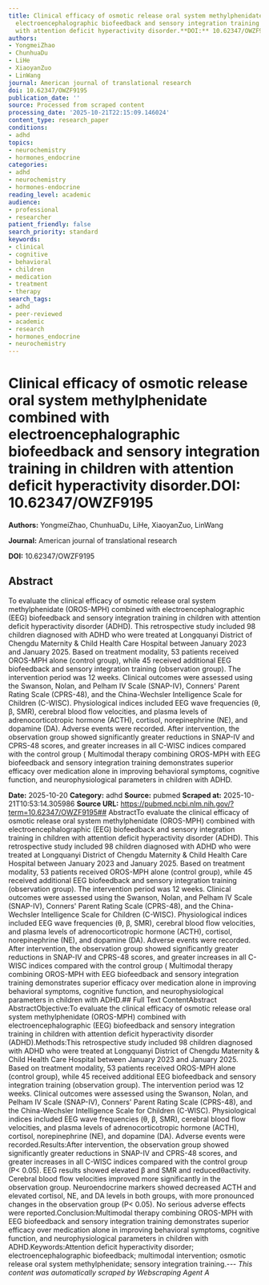```yaml
---
title: Clinical efficacy of osmotic release oral system methylphenidate combined with
  electroencephalographic biofeedback and sensory integration training in children
  with attention deficit hyperactivity disorder.**DOI:** 10.62347/OWZF9195
authors:
- YongmeiZhao
- ChunhuaDu
- LiHe
- XiaoyanZuo
- LinWang
journal: American journal of translational research
doi: 10.62347/OWZF9195
publication_date: ''
source: Processed from scraped content
processing_date: '2025-10-21T22:15:09.146024'
content_type: research_paper
conditions:
- adhd
topics:
- neurochemistry
- hormones_endocrine
categories:
- adhd
- neurochemistry
- hormones-endocrine
reading_level: academic
audience:
- professional
- researcher
patient_friendly: false
search_priority: standard
keywords:
- clinical
- cognitive
- behavioral
- children
- medication
- treatment
- therapy
search_tags:
- adhd
- peer-reviewed
- academic
- research
- hormones_endocrine
- neurochemistry
---
```


# Clinical efficacy of osmotic release oral system methylphenidate combined with electroencephalographic biofeedback and sensory integration training in children with attention deficit hyperactivity disorder.**DOI:** 10.62347/OWZF9195

**Authors:** YongmeiZhao, ChunhuaDu, LiHe, XiaoyanZuo, LinWang

**Journal:** American journal of translational research

**DOI:** 10.62347/OWZF9195

## Abstract

To evaluate the clinical efficacy of osmotic release oral system methylphenidate (OROS-MPH) combined with electroencephalographic (EEG) biofeedback and sensory integration training in children with attention deficit hyperactivity disorder (ADHD).
This retrospective study included 98 children diagnosed with ADHD who were treated at Longquanyi District of Chengdu Maternity & Child Health Care Hospital between January 2023 and January 2025. Based on treatment modality, 53 patients received OROS-MPH alone (control group), while 45 received additional EEG biofeedback and sensory integration training (observation group). The intervention period was 12 weeks. Clinical outcomes were assessed using the Swanson, Nolan, and Pelham IV Scale (SNAP-IV), Conners' Parent Rating Scale (CPRS-48), and the China-Wechsler Intelligence Scale for Children (C-WISC). Physiological indices included EEG wave frequencies (θ, β, SMR), cerebral blood flow velocities, and plasma levels of adrenocorticotropic hormone (ACTH), cortisol, norepinephrine (NE), and dopamine (DA). Adverse events were recorded.
After intervention, the observation group showed significantly greater reductions in SNAP-IV and CPRS-48 scores, and greater increases in all C-WISC indices compared with the control group (
Multimodal therapy combining OROS-MPH with EEG biofeedback and sensory integration training demonstrates superior efficacy over medication alone in improving behavioral symptoms, cognitive function, and neurophysiological parameters in children with ADHD.

**Date:** 2025-10-20
**Category:** adhd
**Source:** pubmed
**Scraped at:** 2025-10-21T10:53:14.305986
**Source URL:** https://pubmed.ncbi.nlm.nih.gov/?term=10.62347/OWZF9195## AbstractTo evaluate the clinical efficacy of osmotic release oral system methylphenidate (OROS-MPH) combined with electroencephalographic (EEG) biofeedback and sensory integration training in children with attention deficit hyperactivity disorder (ADHD).
This retrospective study included 98 children diagnosed with ADHD who were treated at Longquanyi District of Chengdu Maternity & Child Health Care Hospital between January 2023 and January 2025. Based on treatment modality, 53 patients received OROS-MPH alone (control group), while 45 received additional EEG biofeedback and sensory integration training (observation group). The intervention period was 12 weeks. Clinical outcomes were assessed using the Swanson, Nolan, and Pelham IV Scale (SNAP-IV), Conners' Parent Rating Scale (CPRS-48), and the China-Wechsler Intelligence Scale for Children (C-WISC). Physiological indices included EEG wave frequencies (θ, β, SMR), cerebral blood flow velocities, and plasma levels of adrenocorticotropic hormone (ACTH), cortisol, norepinephrine (NE), and dopamine (DA). Adverse events were recorded.
After intervention, the observation group showed significantly greater reductions in SNAP-IV and CPRS-48 scores, and greater increases in all C-WISC indices compared with the control group (
Multimodal therapy combining OROS-MPH with EEG biofeedback and sensory integration training demonstrates superior efficacy over medication alone in improving behavioral symptoms, cognitive function, and neurophysiological parameters in children with ADHD.## Full Text ContentAbstract AbstractObjective:To evaluate the clinical efficacy of osmotic release oral system methylphenidate (OROS-MPH) combined with electroencephalographic (EEG) biofeedback and sensory integration training in children with attention deficit hyperactivity disorder (ADHD).Methods:This retrospective study included 98 children diagnosed with ADHD who were treated at Longquanyi District of Chengdu Maternity & Child Health Care Hospital between January 2023 and January 2025. Based on treatment modality, 53 patients received OROS-MPH alone (control group), while 45 received additional EEG biofeedback and sensory integration training (observation group). The intervention period was 12 weeks. Clinical outcomes were assessed using the Swanson, Nolan, and Pelham IV Scale (SNAP-IV), Conners' Parent Rating Scale (CPRS-48), and the China-Wechsler Intelligence Scale for Children (C-WISC). Physiological indices included EEG wave frequencies (θ, β, SMR), cerebral blood flow velocities, and plasma levels of adrenocorticotropic hormone (ACTH), cortisol, norepinephrine (NE), and dopamine (DA). Adverse events were recorded.Results:After intervention, the observation group showed significantly greater reductions in SNAP-IV and CPRS-48 scores, and greater increases in all C-WISC indices compared with the control group (P< 0.05). EEG results showed elevated β and SMR and reducedθactivity. Cerebral blood flow velocities improved more significantly in the observation group. Neuroendocrine markers showed decreased ACTH and elevated cortisol, NE, and DA levels in both groups, with more pronounced changes in the observation group (P< 0.05). No serious adverse effects were reported.Conclusion:Multimodal therapy combining OROS-MPH with EEG biofeedback and sensory integration training demonstrates superior efficacy over medication alone in improving behavioral symptoms, cognitive function, and neurophysiological parameters in children with ADHD.Keywords:Attention deficit hyperactivity disorder; electroencephalographic biofeedback; multimodal intervention; osmotic release oral system methylphenidate; sensory integration training.---
*This content was automatically scraped by Webscraping Agent A*